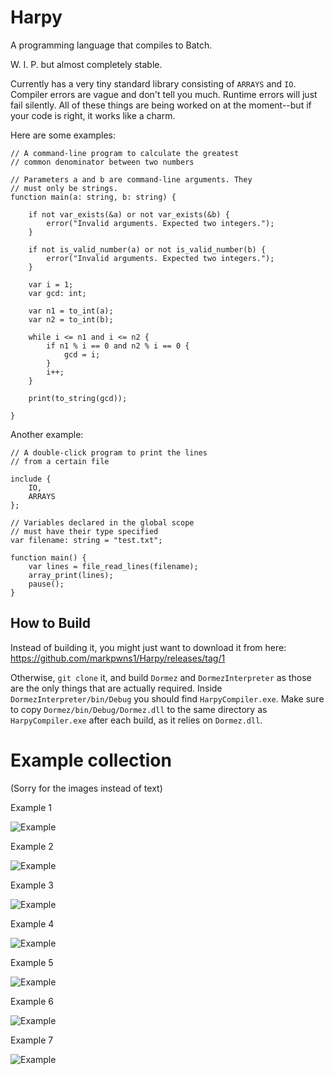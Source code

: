 # Harpy
A programming language that compiles to Batch. 

W. I. P. but almost completely stable.

Currently has a very tiny standard library consisting of `ARRAYS` and `IO`. Compiler errors are vague and don't tell you much. Runtime errors will just fail silently. All of these things are being worked on at the moment--but if your code is right, it works like a charm.

Here are some examples: 
```
// A command-line program to calculate the greatest
// common denominator between two numbers

// Parameters a and b are command-line arguments. They
// must only be strings.
function main(a: string, b: string) {

    if not var_exists(&a) or not var_exists(&b) {
        error("Invalid arguments. Expected two integers.");
    }
    
    if not is_valid_number(a) or not is_valid_number(b) {
        error("Invalid arguments. Expected two integers.");
    }

    var i = 1;
    var gcd: int;
    
    var n1 = to_int(a);
    var n2 = to_int(b);
    
    while i <= n1 and i <= n2 {
        if n1 % i == 0 and n2 % i == 0 {
            gcd = i;
        }
        i++;
    }
    
    print(to_string(gcd));
    
}
```

Another example:

```
// A double-click program to print the lines
// from a certain file

include {
    IO,
    ARRAYS
};

// Variables declared in the global scope
// must have their type specified
var filename: string = "test.txt";

function main() {
    var lines = file_read_lines(filename);
    array_print(lines);
    pause();
}
```

## How to Build
Instead of building it, you might just want to download it from here: https://github.com/markpwns1/Harpy/releases/tag/1

Otherwise, `git clone` it, and build `Dormez` and `DormezInterpreter` as those are the only things that are actually required. Inside `DormezInterpreter/bin/Debug` you should find `HarpyCompiler.exe`. Make sure to copy `Dormez/bin/Debug/Dormez.dll` to the same directory as `HarpyCompiler.exe` after each build, as it relies on `Dormez.dll`.

# Example collection
(Sorry for the images instead of text)

Example 1

![Example](https://i.imgur.com/9LdiS0d.png)

Example 2

![Example](https://i.imgur.com/GrbSHkq.png)

Example 3

![Example](https://i.imgur.com/5jiqKoi.png)

Example 4

![Example](https://i.imgur.com/74kT73Q.png)

Example 5

![Example](https://i.imgur.com/nzLUmCO.png)

Example 6

![Example](https://i.imgur.com/cW8sSo9.png)

Example 7

![Example](https://i.imgur.com/PuX6bHy.png)
